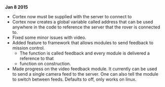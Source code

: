 **Jan 8 2015**

* Cortex now must be supplied with the server to connect to
* Cortex now creates a global variable called address that can be used anywhere in the code to reference the server that the rover is connected to.
* Fixed some minor issues with video.
* Added feature to framework that allows modules to send feedback to mission control. 
	* The function is called feedback and every module is delivered a reference to that 
	* function on construction.
* Made progress on the video feedback module. It currently can be used to send a 
	single camera feed to the server. One can also tell the module to switch 
	between feeds. Defaults to off, only works on linux.